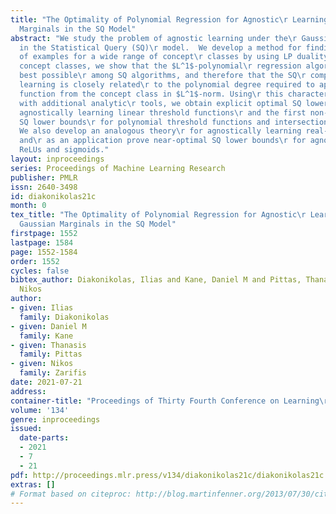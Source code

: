```yaml
---
title: "The Optimality of Polynomial Regression for Agnostic\r Learning under Gaussian
  Marginals in the SQ Model"
abstract: "We study the problem of agnostic learning under the\r Gaussian distribution
  in the Statistical Query (SQ)\r model.  We develop a method for finding hard\r families
  of examples for a wide range of concept\r classes by using LP duality.  For Boolean-valued\r
  concept classes, we show that the $L^1$-polynomial\r regression algorithm is essentially
  best possible\r among SQ algorithms, and therefore that the SQ\r complexity of agnostic
  learning is closely related\r to the polynomial degree required to approximate any\r
  function from the concept class in $L^1$-norm. Using\r this characterization along
  with additional analytic\r tools, we obtain explicit optimal SQ lower bounds\r for
  agnostically learning linear threshold functions\r and the first non-trivial explicit
  SQ lower bounds\r for polynomial threshold functions and intersections\r of halfspaces.
  We also develop an analogous theory\r for agnostically learning real-valued functions,
  and\r as an application prove near-optimal SQ lower bounds\r for agnostically learning
  ReLUs and sigmoids."
layout: inproceedings
series: Proceedings of Machine Learning Research
publisher: PMLR
issn: 2640-3498
id: diakonikolas21c
month: 0
tex_title: "The Optimality of Polynomial Regression for Agnostic\r Learning under
  Gaussian Marginals in the SQ Model"
firstpage: 1552
lastpage: 1584
page: 1552-1584
order: 1552
cycles: false
bibtex_author: Diakonikolas, Ilias and Kane, Daniel M and Pittas, Thanasis and Zarifis,
  Nikos
author:
- given: Ilias
  family: Diakonikolas
- given: Daniel M
  family: Kane
- given: Thanasis
  family: Pittas
- given: Nikos
  family: Zarifis
date: 2021-07-21
address:
container-title: "Proceedings of Thirty Fourth Conference on Learning\r Theory"
volume: '134'
genre: inproceedings
issued:
  date-parts:
  - 2021
  - 7
  - 21
pdf: http://proceedings.mlr.press/v134/diakonikolas21c/diakonikolas21c.pdf
extras: []
# Format based on citeproc: http://blog.martinfenner.org/2013/07/30/citeproc-yaml-for-bibliographies/
---
```

